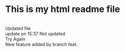 # This is my html readme file
<br/> Updated file <br/>
update on 15:37 Not updated <br/>
Try Again <br/>
New feature added by branch feat.